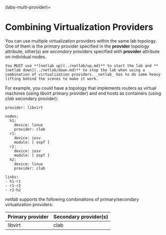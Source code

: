 (labs-multi-provider)=
# Combining Virtualization Providers

You can use multiple virtualization providers within the same lab topology. One of them is the _primary_ provider specified in the **provider** topology attribute, other(s) are _secondary_ providers specified with **provider** attribute on individual nodes.

```{warning}
You MUST use **[netlab up](../netlab/up.md)** to start the lab and **[netlab down](../netlab/down.md)** to stop the lab when using a combination of virtualization providers. _netlab_ has to do some heavy lifting behind the scenes to make it work.
```

For example, you could have a topology that implements routers as virtual machines (using _libvirt_ primary provider) and end hosts as containers (using _clab_ secondary provider):

```
provider: libvirt

nodes:
  h1:
    device: linux
    provider: clab
  r1:
    device: iosv
    module: [ ospf ]
  r2:
    device: iosv
    module: [ ospf ]
  h2:
    device: linux
    provider: clab

links:
- h1-r1
- r1-r2
- r2-h2
```

_netlab_ supports the following combinations of primary/secondary virtualization providers:

| Primary provider | Secondary provider(s) |
| ---------------- | --------------------- |
| libvirt          |  clab                 |
